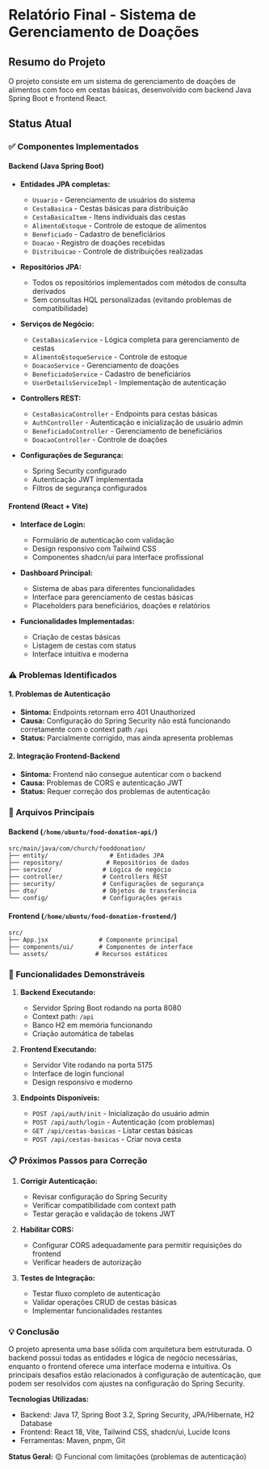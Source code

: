 # Relatório Final - Sistema de Gerenciamento de Doações

## Resumo do Projeto

O projeto consiste em um sistema de gerenciamento de doações de alimentos com foco em cestas básicas, desenvolvido com backend Java Spring Boot e frontend React.

## Status Atual

### ✅ Componentes Implementados

#### Backend (Java Spring Boot)
- **Entidades JPA completas:**
  - `Usuario` - Gerenciamento de usuários do sistema
  - `CestaBasica` - Cestas básicas para distribuição
  - `CestaBasicaItem` - Itens individuais das cestas
  - `AlimentoEstoque` - Controle de estoque de alimentos
  - `Beneficiado` - Cadastro de beneficiários
  - `Doacao` - Registro de doações recebidas
  - `Distribuicao` - Controle de distribuições realizadas

- **Repositórios JPA:**
  - Todos os repositórios implementados com métodos de consulta derivados
  - Sem consultas HQL personalizadas (evitando problemas de compatibilidade)

- **Serviços de Negócio:**
  - `CestaBasicaService` - Lógica completa para gerenciamento de cestas
  - `AlimentoEstoqueService` - Controle de estoque
  - `DoacaoService` - Gerenciamento de doações
  - `BeneficiadoService` - Cadastro de beneficiários
  - `UserDetailsServiceImpl` - Implementação de autenticação

- **Controllers REST:**
  - `CestaBasicaController` - Endpoints para cestas básicas
  - `AuthController` - Autenticação e inicialização de usuário admin
  - `BeneficiadoController` - Gerenciamento de beneficiários
  - `DoacaoController` - Controle de doações

- **Configurações de Segurança:**
  - Spring Security configurado
  - Autenticação JWT implementada
  - Filtros de segurança configurados

#### Frontend (React + Vite)
- **Interface de Login:**
  - Formulário de autenticação com validação
  - Design responsivo com Tailwind CSS
  - Componentes shadcn/ui para interface profissional

- **Dashboard Principal:**
  - Sistema de abas para diferentes funcionalidades
  - Interface para gerenciamento de cestas básicas
  - Placeholders para beneficiários, doações e relatórios

- **Funcionalidades Implementadas:**
  - Criação de cestas básicas
  - Listagem de cestas com status
  - Interface intuitiva e moderna

### ⚠️ Problemas Identificados

#### 1. Problemas de Autenticação
- **Sintoma:** Endpoints retornam erro 401 Unauthorized
- **Causa:** Configuração do Spring Security não está funcionando corretamente com o context path `/api`
- **Status:** Parcialmente corrigido, mas ainda apresenta problemas

#### 2. Integração Frontend-Backend
- **Sintoma:** Frontend não consegue autenticar com o backend
- **Causa:** Problemas de CORS e autenticação JWT
- **Status:** Requer correção dos problemas de autenticação

### 🔧 Arquivos Principais

#### Backend (`/home/ubuntu/food-donation-api/`)
```
src/main/java/com/church/fooddonation/
├── entity/                 # Entidades JPA
├── repository/            # Repositórios de dados
├── service/              # Lógica de negócio
├── controller/           # Controllers REST
├── security/             # Configurações de segurança
├── dto/                  # Objetos de transferência
└── config/               # Configurações gerais
```

#### Frontend (`/home/ubuntu/food-donation-frontend/`)
```
src/
├── App.jsx              # Componente principal
├── components/ui/       # Componentes de interface
└── assets/             # Recursos estáticos
```

### 🚀 Funcionalidades Demonstráveis

1. **Backend Executando:**
   - Servidor Spring Boot rodando na porta 8080
   - Context path: `/api`
   - Banco H2 em memória funcionando
   - Criação automática de tabelas

2. **Frontend Executando:**
   - Servidor Vite rodando na porta 5175
   - Interface de login funcional
   - Design responsivo e moderno

3. **Endpoints Disponíveis:**
   - `POST /api/auth/init` - Inicialização do usuário admin
   - `POST /api/auth/login` - Autenticação (com problemas)
   - `GET /api/cestas-basicas` - Listar cestas básicas
   - `POST /api/cestas-basicas` - Criar nova cesta

### 📋 Próximos Passos para Correção

1. **Corrigir Autenticação:**
   - Revisar configuração do Spring Security
   - Verificar compatibilidade com context path
   - Testar geração e validação de tokens JWT

2. **Habilitar CORS:**
   - Configurar CORS adequadamente para permitir requisições do frontend
   - Verificar headers de autorização

3. **Testes de Integração:**
   - Testar fluxo completo de autenticação
   - Validar operações CRUD de cestas básicas
   - Implementar funcionalidades restantes

### 💡 Conclusão

O projeto apresenta uma base sólida com arquitetura bem estruturada. O backend possui todas as entidades e lógica de negócio necessárias, enquanto o frontend oferece uma interface moderna e intuitiva. Os principais desafios estão relacionados à configuração de autenticação, que podem ser resolvidos com ajustes na configuração do Spring Security.

**Tecnologias Utilizadas:**
- Backend: Java 17, Spring Boot 3.2, Spring Security, JPA/Hibernate, H2 Database
- Frontend: React 18, Vite, Tailwind CSS, shadcn/ui, Lucide Icons
- Ferramentas: Maven, pnpm, Git

**Status Geral:** 🟡 Funcional com limitações (problemas de autenticação)

